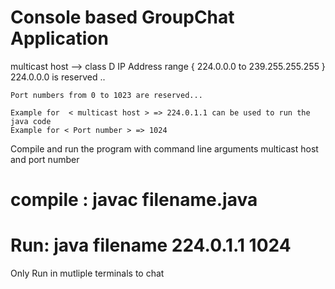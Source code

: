 # Console based GroupChat Application

  multicast host --> class D IP Address range { 224.0.0.0 to 239.255.255.255 }   
	224.0.0.0 is reserved ..
	
	Port numbers from 0 to 1023 are reserved...
	
	Example for  < multicast host > => 224.0.1.1 can be used to run the java code
	Example for < Port number > => 1024
	
  Compile and run the program with command line arguments multicast host and port number 
 # compile : javac filename.java
 # Run: java filename 224.0.1.1 1024
  Only Run in mutliple terminals to chat  
